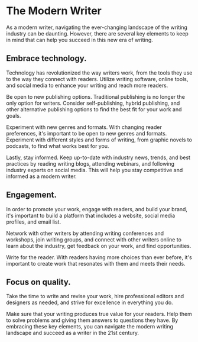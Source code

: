 # The Modern Writer

As a modern writer, navigating the ever-changing landscape of the writing industry can be daunting.
However, there are several key elements to keep in mind that can help you succeed in this new era
of writing.


## Embrace technology. 

Technology has revolutionized the way writers work, from the tools they use to the way they connect
with readers. Utilize writing software, online tools, and social media to enhance your writing and
reach more readers.

Be open to new publishing options. Traditional publishing is no longer the only option for writers.
Consider self-publishing, hybrid publishing, and other alternative publishing options to find the
best fit for your work and goals.

Experiment with new genres and formats. With changing reader preferences, it's important to be open
to new genres and formats. Experiment with different styles and forms of writing, from graphic
novels to podcasts, to find what works best for you.

Lastly, stay informed. Keep up-to-date with industry news, trends, and best practices by reading
writing blogs, attending webinars, and following industry experts on social media. This will help
you stay competitive and informed as a modern writer.


## Engagement. 

In order to promote your work, engage with readers, and build your brand, it's important to build a
platform that includes a website, social media profiles, and email list.

Network with other writers by attending writing conferences and workshops, join writing groups, and
connect with other writers online to learn about the industry, get feedback on your work, and find
opportunities.

Write for the reader. With readers having more choices than ever before, it's important to create
work that resonates with them and meets their needs.


## Focus on quality. 

Take the time to write and revise your work, hire professional editors and designers as needed, and
strive for excellence in everything you do.

Make sure that your writing produces true value for your readers.  Help them to solve problems and
giving them answers to questions they have. By embracing these key elements, you can navigate the
modern writing landscape and succeed as a writer in the 21st century.
